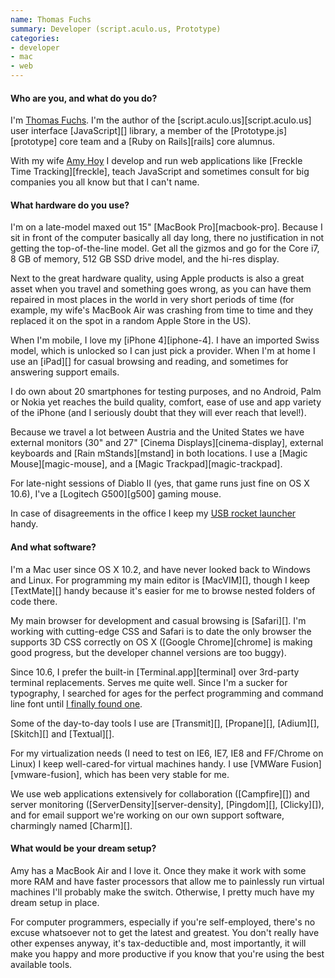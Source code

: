 ```yaml
---
name: Thomas Fuchs
summary: Developer (script.aculo.us, Prototype)
categories:
- developer
- mac
- web
---
```


#### Who are you, and what do you do?

I'm [Thomas Fuchs](http://mir.aculo.us/ "Thomas' website."). I'm the author of the [script.aculo.us][script.aculo.us] user interface [JavaScript][] library, a member of the [Prototype.js][prototype] core team and a [Ruby on Rails][rails] core alumnus.

With my wife [Amy Hoy](http://amy.hoy.usesthis.com/ "Amy's Setup interview.") I develop and run web applications like [Freckle Time Tracking][freckle], teach JavaScript and sometimes consult for big companies you all know but that I can't name.

#### What hardware do you use?

I'm on a late-model maxed out 15" [MacBook Pro][macbook-pro]. Because I sit in front of the computer basically all day long, there no justification in not getting the top-of-the-line model. Get all the gizmos and go for the Core i7, 8 GB of memory, 512 GB SSD drive model, and the hi-res display.

Next to the great hardware quality, using Apple products is also a great asset when you travel and something goes wrong, as you can have them repaired in most places in the world in very short periods of time (for example, my wife's MacBook Air was crashing from time to time and they replaced it on the spot in a random Apple Store in the US).

When I'm mobile, I love my [iPhone 4][iphone-4]. I have an imported Swiss model, which is unlocked so I can just pick a provider. When I'm at home I use an [iPad][] for casual browsing and reading, and sometimes for answering support emails.

I do own about 20 smartphones for testing purposes, and no Android, Palm or Nokia yet reaches the build quality, comfort, ease of use and app variety of the iPhone (and I seriously doubt that they will ever reach that level!).

Because we travel a lot between Austria and the United States we have external monitors (30" and 27" [Cinema Displays][cinema-display], external keyboards and [Rain mStands][mstand] in both locations. I use a [Magic Mouse][magic-mouse], and a [Magic Trackpad][magic-trackpad].

For late-night sessions of Diablo II (yes, that game runs just fine on OS X 10.6), I've a [Logitech G500][g500] gaming mouse.

In case of disagreements in the office I keep my [USB rocket launcher](http://www.thinkgeek.com/interests/techies/8a0f/ "A USB-controlled foam rocket launcher.") handy.

#### And what software?

I'm a Mac user since OS X 10.2, and have never looked back to Windows and Linux. For programming my main editor is [MacVIM][], though I keep [TextMate][] handy because it's easier for me to browse nested folders of code there.

My main browser for development and casual browsing is [Safari][]. I'm working with cutting-edge CSS and Safari is to date the only browser the supports 3D CSS correctly on OS X ([Google Chrome][chrome] is making good progress, but the developer channel versions are too buggy).

Since 10.6, I prefer the built-in [Terminal.app][terminal] over 3rd-party terminal replacements. Serves me quite well. Since I'm a sucker for typography, I searched for ages for the perfect programming and command line font until [I finally found one](http://mir.aculo.us/2010/10/12/the-long-search-for-a-terminal-font-is-over/ "Thomas' post on finding a coding font.").

Some of the day-to-day tools I use are [Transmit][], [Propane][], [Adium][], [Skitch][] and [Textual][].

For my virtualization needs (I need to test on IE6, IE7, IE8 and FF/Chrome on Linux) I keep well-cared-for virtual machines handy. I use [VMWare Fusion][vmware-fusion], which has been very stable for me.

We use web applications extensively for collaboration ([Campfire][]) and server monitoring ([ServerDensity][server-density], [Pingdom][], [Clicky][]), and for email support we're working on our own support software, charmingly named [Charm][].

#### What would be your dream setup?

Amy has a MacBook Air and I love it. Once they make it work with some more RAM and have faster processors that allow me to painlessly run virtual machines I'll probably make the switch. Otherwise, I pretty much have my dream setup in place.

For computer programmers, especially if you're self-employed, there's no excuse whatsoever not to get the latest and greatest. You don't really have other expenses anyway, it's tax-deductible and, most importantly, it will make you happy and more productive if you know that you're using the best available tools.